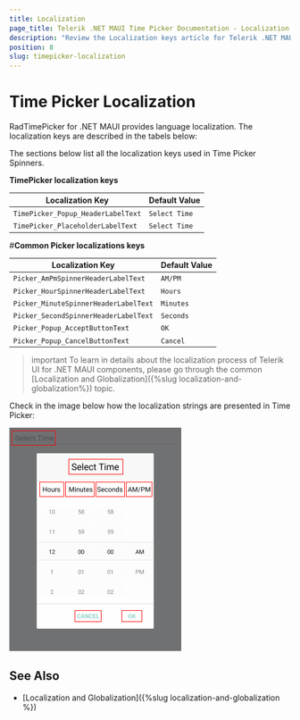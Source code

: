 ```yaml
---
title: Localization
page_title: Telerik .NET MAUI Time Picker Documentation - Localization
description: "Review the Localization keys article for Telerik .NET MAUI TimePicker control."
position: 8
slug: timepicker-localization
---
```


# Тime Picker Localization

RadTimePicker for .NET MAUI provides language localization. The localization keys are described in the tabels below:

The sections below list all the localization keys used in Time Picker Spinners.

**TimePicker localization keys**

| Localization Key | Default Value |
| -----------------| ------------- |
| `TimePicker_Popup_HeaderLabelText`  | `Select Time` |
| `TimePicker_PlaceholderLabelText`  | `Select Time` |

#**Common Picker localizations keys**

| Localization Key | Default Value |
| -----------------| ------------- |
| `Picker_AmPmSpinnerHeaderLabelText` | `AM/PM` |
| `Picker_HourSpinnerHeaderLabelText` | `Hours` |
| `Picker_MinuteSpinnerHeaderLabelText` | `Minutes` |
| `Picker_SecondSpinnerHeaderLabelText` | `Seconds` |
| `Picker_Popup_AcceptButtonText` | `OK` |
| `Picker_Popup_CancelButtonText` | `Cancel` |

>important To learn in details about the localization process of Telerik UI for .NET MAUI components, please go through the common [Localization and Globalization]({%slug localization-and-globalization%}) topic.

Check in the image below how the localization strings are presented in Time Picker:

![TimePicker for .NET MAUI Localization](images/timepicker-localization.png)

## See Also

* [Localization and Globalization]({%slug localization-and-globalization %})
